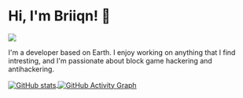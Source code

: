 <!-- Title -->
# Hi, I'm Briiqn! 👋
<!-- Visitors Badge -->
![](https://komarev.com/ghpvc/?username=YourGitHubUsername&color=blue)
<!-- Introduction -->
I'm a developer based on Earth. I enjoy working on anything that I find intresting, and I'm passionate about block game hackering and antihackering.
<!-- GitHub Stats and Most Used Languages -->
<div>
  <a href="https://github.com/anuraghazra/github-readme-stats">
    <img align="center" src="https://github-readme-stats.vercel.app/api?username=Briiqn&show_icons=true&line_height=27&title_color=5A5A5A&text_color=5A5A5A&icon_color=5A5A5A&bg_color=F5F5F5" alt="GitHub stats" />
  </a>
  <a href="https://activity-graph.herokuapp.com/graph?username=YourGitHubUsername&bg_color=FFFFFF&color=000000&line=000000&point=00FF00">
    <img align="center" src="https://activity-graph.herokuapp.com/graph?username=Briiqn&bg_color=FFFFFF&color=000000&line=000000&point=00FF00" alt="GitHub Activity Graph" />
  </a>
</div>
